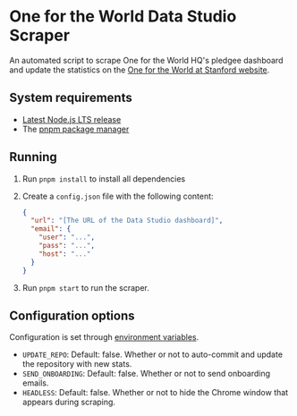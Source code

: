 # One for the World Data Studio Scraper

An automated script to scrape One for the World HQ's pledgee dashboard and update the statistics on the [One for the World at Stanford website](https://onefortheworld.su.domains).

## System requirements

- [Latest Node.js LTS release](https://nodejs.org)
- The [pnpm package manager](https://pnpm.js.org/)

## Running

1. Run `pnpm install` to install all dependencies
2. Create a `config.json` file with the following content:

   ```json
   {
     "url": "[The URL of the Data Studio dashboard]",
     "email": {
       "user": "...",
       "pass": "...",
       "host": "..."
     }
   }
   ```

3. Run `pnpm start` to run the scraper.

## Configuration options

Configuration is set through [environment variables](https://www.twilio.com/blog/2017/01/how-to-set-environment-variables.html).

- `UPDATE_REPO`: Default: false. Whether or not to auto-commit and update the repository with new stats.
- `SEND_ONBOARDING`: Default: false. Whether or not to send onboarding emails.
- `HEADLESS`: Default: false. Whether or not to hide the Chrome window that appears during scraping.
